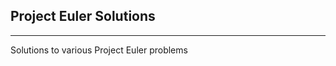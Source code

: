 ## Project Euler Solutions
__________________________________________________________

Solutions to various Project Euler problems